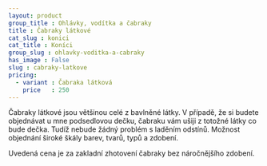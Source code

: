 ```yaml
---
layout: product
group_title : Ohlávky, vodítka a čabraky
title : Čabraky látkové
cat_slug : konici
cat_title : Koníci
group_slug : ohlavky-voditka-a-cabraky
has_image : False
slug : cabraky-latkove
pricing:
  - variant : Čabraka látková
    price   : 250
---
```


Čabraky látkové jsou většinou celé z bavlněné látky. 
V případě, že si budete objednávat u mne podsedlovou dečku, čabraku vám ušiji z totožné látky co bude dečka. 
Tudíž nebude žádný problém s laděním odstínů. Možnost objednání široké škály barev, tvarů, typů a zdobení. 

Uvedená cena je za zakladní zhotovení čabraky bez náročnějšího zdobení.

